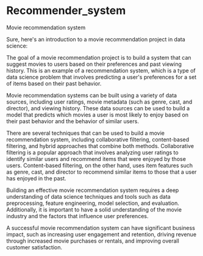 # Recommender_system
Movie recommendation system

Sure, here's an introduction to a movie recommendation project in data science:

The goal of a movie recommendation project is to build a system that can suggest movies to users based on their preferences and past viewing history. This is an example of a recommendation system, which is a type of data science problem that involves predicting a user's preferences for a set of items based on their past behavior.

Movie recommendation systems can be built using a variety of data sources, including user ratings, movie metadata (such as genre, cast, and director), and viewing history. These data sources can be used to build a model that predicts which movies a user is most likely to enjoy based on their past behavior and the behavior of similar users.

There are several techniques that can be used to build a movie recommendation system, including collaborative filtering, content-based filtering, and hybrid approaches that combine both methods. Collaborative filtering is a popular approach that involves analyzing user ratings to identify similar users and recommend items that were enjoyed by those users. Content-based filtering, on the other hand, uses item features such as genre, cast, and director to recommend similar items to those that a user has enjoyed in the past.

Building an effective movie recommendation system requires a deep understanding of data science techniques and tools such as data preprocessing, feature engineering, model selection, and evaluation. Additionally, it is important to have a solid understanding of the movie industry and the factors that influence user preferences.

A successful movie recommendation system can have significant business impact, such as increasing user engagement and retention, driving revenue through increased movie purchases or rentals, and improving overall customer satisfaction.
